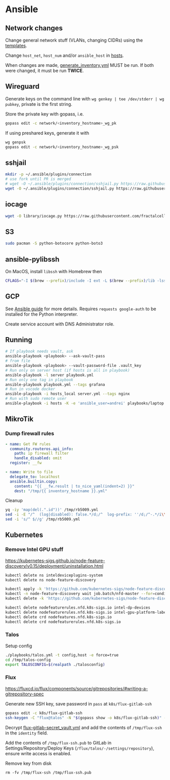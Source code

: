 # Ansible

## Network changes

Change general network stuff (VLANs, changing CIDRs) using the [templates](./files/inventory).

Change `host_net`, `host_num` and/or `ansible_host` in [hosts](./inventory/hosts).

When changes are made, [generate_inventory.yml](./playbooks/generate_inventory.yml) MUST be run.
If both were changed, it must be run **TWICE**.

## Wireguard

Generate keys on the command line with `wg genkey | tee /dev/stderr | wg pubkey`, private is the first string.

Store the private key with gopass, i.e.

```sh
gopass edit -c network/<inventory_hostname>_wg_pk
```

If using preshared keys, generate it with

```sh
wg genpsk
gopass edit -c network/<inventory_hostname>_wg_psk
```

## sshjail

```sh
mkdir -p ~/.ansible/plugins/connection
# use fork until PR is merged
# wget -O ~/.ansible/plugins/connection/sshjail.py https://raw.githubusercontent.com/austinhyde/ansible-sshjail/master/sshjail.py
wget -O ~/.ansible/plugins/connection/sshjail.py https://raw.githubusercontent.com/nerzhul/ansible-sshjail/patch-1/sshjail.py
```

## iocage

```sh
wget -O library/iocage.py https://raw.githubusercontent.com/fractalcells/ansible-iocage/master/iocage.py
```

## S3

```sh
sudo pacman -S python-botocore python-boto3
```

## ansible-pylibssh

On MacOS, install `libssh` with Homebrew then

```sh
CFLAGS="-I $(brew --prefix)/include -I ext -L $(brew --prefix)/lib -lssh" pip install ansible-pylibssh
```

## GCP

See [Ansible guide](https://docs.ansible.com/ansible/latest/scenario_guides/guide_gce.html) for more details.
Requires `requests google-auth` to be installed for the Python interpreter.

Create service account with DNS Administrator role.

## Running

```sh
# If playbook needs vault, ask
ansible-playbook <playbook> --ask-vault-pass
# from file
ansible-playbook <playbook> --vault-password-file .vault_key
# Run only on server host (if hosts is all in playbook)
ansible-playbook -l server playbook.yml
# Run only one tag in playbook
ansible-playbook playbook.yml --tags grafana
# Run in vscode docker
ansible-playbook -i hosts_local server.yml --tags nginx
# Run with sudo remote user
ansible-playbook -i hosts -K -e 'ansible_user=andrei' playbooks/laptop.yml --diff --check --tags laptop
```

## MikroTik

### Dump firewall rules

```yml
- name: Get FW rules
  community.routeros.api_info:
    path: ip firewall filter
    handle_disabled: omit
  register: __fw

- name: Write to file
  delegate_to: localhost
  ansible.builtin.copy:
    content: "{{ __fw.result | to_nice_yaml(indent=2) }}"
    dest: "/tmp/{{ inventory_hostname }}.yml"
```

Cleanup

```sh
yq -iy 'map(del(.".id"))' /tmp/rb5009.yml
sed -i -E "/^  (log|disabled): false.*/d;/^  log-prefix: ''/d;/^-.*/i\\ " /tmp/rb5009.yml
sed -i 's/^ $//g' /tmp/rb5009.yml
```

## Kubernetes

### Remove Intel GPU stuff

https://kubernetes-sigs.github.io/node-feature-discovery/v0.15/deployment/uninstallation.html

```sh
kubectl delete ns inteldeviceplugins-system
kubectl delete ns node-feature-discovery

kubectl apply -k 'https://github.com/kubernetes-sigs/node-feature-discovery/deployment/overlays/prune?ref=v0.15.4'
kubectl -n node-feature-discovery wait job.batch/nfd-master --for=condition=complete
kubectl delete -k 'https://github.com/kubernetes-sigs/node-feature-discovery/deployment/overlays/prune?ref=v0.15.4'

kubectl delete nodefeaturerules.nfd.k8s-sigs.io intel-dp-devices
kubectl delete nodefeaturerules.nfd.k8s-sigs.io intel-gpu-platform-labeling
kubectl delete crd nodefeatures.nfd.k8s-sigs.io
kubectl delete crd nodefeaturerules.nfd.k8s-sigs.io
```

### Talos

Setup config

```sh
./playbooks/talos.yml -t config,host -e force=true
cd /tmp/talos-config
export TALOSCONFIG=$(realpath ./talosconfig)
```

### Flux

https://fluxcd.io/flux/components/source/gitrepositories/#writing-a-gitrepository-spec

Generate new SSH key, save password in `pass` at `k8s/flux-gitlab-ssh`

```sh
gopass edit -c k8s/flux-gitlab-ssh
ssh-keygen -C "flux@talos" -N "$(gopass show -o k8s/flux-gitlab-ssh)" -t ed25519 -f /tmp/flux-ssh
```

Decrypt [flux-gitlab-secret_vault.yml](./files/talos/flux-gitlab-secret_vault.yml) and add the contents of `/tmp/flux-ssh`
in the `identity` field.

Add the contents of `/tmp/flux-ssh.pub` to GitLab in Settings/Repository/Deploy Keys (`/flux/talos/-/settings/repository`), ensure write access is enabled.

Remove key from disk

```
rm -fv /tmp/flux-ssh /tmp/flux-ssh.pub
```
